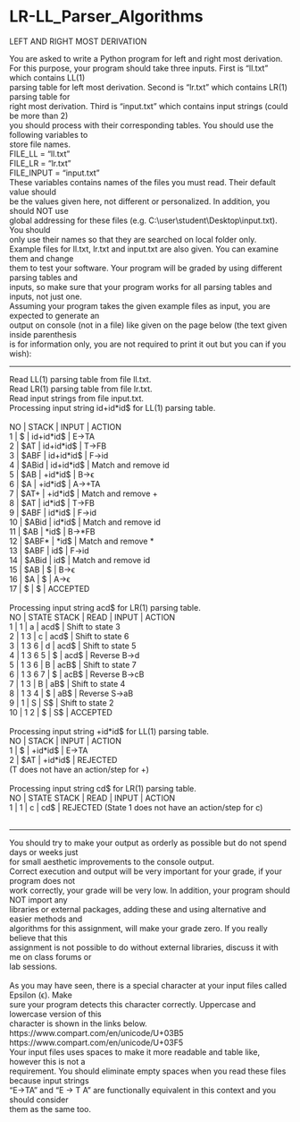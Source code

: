 # LR-LL_Parser_Algorithms
LEFT AND RIGHT MOST DERIVATION

You are asked to write a Python program for left and right most derivation. <br/>
For this purpose, your program should take three inputs. First is “ll.txt” which contains LL(1)<br/>
parsing table for left most derivation. Second is “lr.txt” which contains LR(1) parsing table for<br/>
right most derivation. Third is “input.txt” which contains input strings (could be more than 2)<br/>
you should process with their corresponding tables. You should use the following variables to<br/>
store file names.<br/>
FILE_LL = “ll.txt”<br/>
FILE_LR = “lr.txt”<br/>
FILE_INPUT = “input.txt”<br/>
These variables contains names of the files you must read. Their default value should<br/>
be the values given here, not different or personalized. In addition, you should NOT use<br/>
global addressing for these files (e.g. C:\user\student\Desktop\input.txt). You should<br/>
only use their names so that they are searched on local folder only.<br/>
Example files for ll.txt, lr.txt and input.txt are also given. You can examine them and change<br/>
them to test your software. Your program will be graded by using different parsing tables and<br/>
inputs, so make sure that your program works for all parsing tables and inputs, not just one.<br/>
Assuming your program takes the given example files as input, you are expected to generate an<br/>
output on console (not in a file) like given on the page below (the text given inside parenthesis<br/>
is for information only, you are not required to print it out but you can if you wish):<br/>
<hr/>
Read LL(1) parsing table from file ll.txt.<br/>
Read LR(1) parsing table from file lr.txt.<br/>
Read input strings from file input.txt.<br/>
Processing input string id+id*id$ for LL(1) parsing table.<br/><br/>
NO | STACK | INPUT | ACTION<br/>
1 | $ | id+id*id$ | E->TA<br/>
2 | $AT | id+id*id$ | T->FB<br/>
3 | $ABF | id+id*id$ | F->id<br/>
4 | $ABid | id+id*id$ | Match and remove id<br/>
5 | $AB | +id*id$ | B->ϵ<br/>
6 | $A | +id*id$ | A->+TA<br/>
7 | $AT+ | +id*id$ | Match and remove +<br/>
8 | $AT | id*id$ | T->FB<br/>
9 | $ABF | id*id$ | F->id<br/>
10 | $ABid | id*id$ | Match and remove id<br/>
11 | $AB | *id$ | B->*FB<br/>
12 | $ABF* | *id$ | Match and remove *<br/>
13 | $ABF | id$ | F->id<br/>
14 | $ABid | id$ | Match and remove id<br/>
15 | $AB | $ | B->ϵ<br/>
16 | $A | $ | A->ϵ<br/>
17 | $ | $ | ACCEPTED<br/><br/>
Processing input string acd$ for LR(1) parsing table.<br/>
NO | STATE STACK | READ | INPUT | ACTION<br/>
1 | 1 | a | acd$ | Shift to state 3<br/>
2 | 1 3 | c | acd$ | Shift to state 6<br/>
3 | 1 3 6 | d | acd$ | Shift to state 5<br/>
4 | 1 3 6 5 | $ | acd$ | Reverse B->d<br/>
5 | 1 3 6 | B | acB$ | Shift to state 7<br/>
6 | 1 3 6 7 | $ | acB$ | Reverse B->cB<br/>
7 | 1 3 | B | aB$ | Shift to state 4<br/>
8 | 1 3 4 | $ | aB$ | Reverse S->aB<br/>
9 | 1 | S | S$ | Shift to state 2<br/>
10 | 1 2 | $ | S$ | ACCEPTED<br/><br/>
Processing input string +id*id$ for LL(1) parsing table.<br/>
NO | STACK | INPUT | ACTION<br/>
1 | $ | +id*id$ | E->TA<br/>
2 | $AT | +id*id$ | REJECTED<br/> (T does not have an action/step for +)<br/><br/>
Processing input string cd$ for LR(1) parsing table.<br/>
NO | STATE STACK | READ | INPUT | ACTION<br/>
1 | 1 | c | cd$ | REJECTED (State 1 does not have an action/step for c)<br/><br/>
<hr/>
You should try to make your output as orderly as possible but do not spend days or weeks just<br/>
for small aesthetic improvements to the console output.<br/>
Correct execution and output will be very important for your grade, if your program does not<br/>
work correctly, your grade will be very low. In addition, your program should NOT import any<br/>
libraries or external packages, adding these and using alternative and easier methods and<br/>
algorithms for this assignment, will make your grade zero. If you really believe that this<br/>
assignment is not possible to do without external libraries, discuss it with me on class forums or<br/>
lab sessions.<br/><br/>
As you may have seen, there is a special character at your input files called Epsilon (ϵ). Make<br/>
sure your program detects this character correctly. Uppercase and lowercase version of this<br/>
character is shown in the links below.<br/>
https://www.compart.com/en/unicode/U+03B5<br/>
https://www.compart.com/en/unicode/U+03F5<br/>
Your input files uses spaces to make it more readable and table like, however this is not a<br/>
requirement. You should eliminate empty spaces when you read these files because input strings<br/>
“E->TA” and “E -> T A” are functionally equivalent in this context and you should consider<br/>
them as the same too.<br/>
